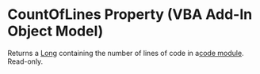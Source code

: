 
# CountOfLines Property (VBA Add-In Object Model)



Returns a [Long](b8bdf64f-5920-1ae9-16d0-b26d09524a30.md) containing the number of lines of code in a[code module](b8bdf64f-5920-1ae9-16d0-b26d09524a30.md). Read-only.

